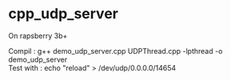 # cpp_udp_server

On rapsberry 3b+

Compil : g++ demo_udp_server.cpp UDPThread.cpp -lpthread -o demo_udp_server  
Test with : echo "reload" > /dev/udp/0.0.0.0/14654
